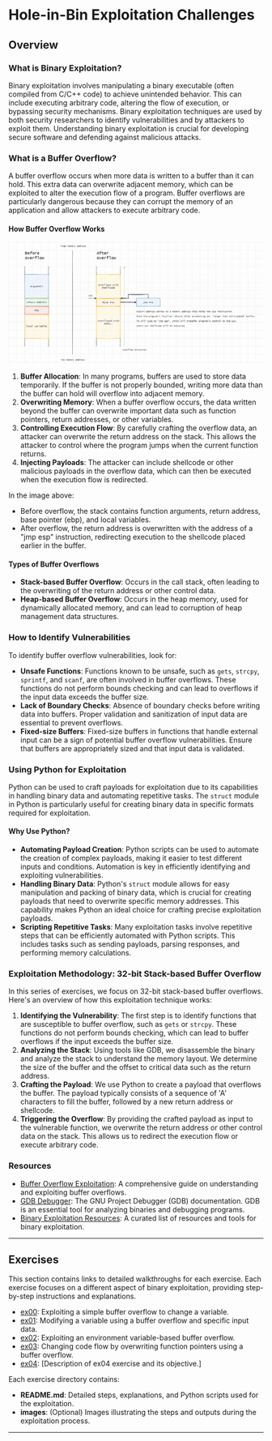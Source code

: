 # Hole-in-Bin Exploitation Challenges

## Overview

### What is Binary Exploitation?

Binary exploitation involves manipulating a binary executable (often compiled from C/C++ code) to achieve unintended behavior. This can include executing arbitrary code, altering the flow of execution, or bypassing security mechanisms. Binary exploitation techniques are used by both security researchers to identify vulnerabilities and by attackers to exploit them. Understanding binary exploitation is crucial for developing secure software and defending against malicious attacks.

### What is a Buffer Overflow?

A buffer overflow occurs when more data is written to a buffer than it can hold. This extra data can overwrite adjacent memory, which can be exploited to alter the execution flow of a program. Buffer overflows are particularly dangerous because they can corrupt the memory of an application and allow attackers to execute arbitrary code.

#### How Buffer Overflow Works

![Buffer Overflow](./images/buffer_overflow.png)

1. **Buffer Allocation**: In many programs, buffers are used to store data temporarily. If the buffer is not properly bounded, writing more data than the buffer can hold will overflow into adjacent memory.
2. **Overwriting Memory**: When a buffer overflow occurs, the data written beyond the buffer can overwrite important data such as function pointers, return addresses, or other variables.
3. **Controlling Execution Flow**: By carefully crafting the overflow data, an attacker can overwrite the return address on the stack. This allows the attacker to control where the program jumps when the current function returns.
4. **Injecting Payloads**: The attacker can include shellcode or other malicious payloads in the overflow data, which can then be executed when the execution flow is redirected.

In the image above:
- Before overflow, the stack contains function arguments, return address, base pointer (ebp), and local variables.
- After overflow, the return address is overwritten with the address of a "jmp esp" instruction, redirecting execution to the shellcode placed earlier in the buffer.

#### Types of Buffer Overflows

- **Stack-based Buffer Overflow**: Occurs in the call stack, often leading to the overwriting of the return address or other control data.
- **Heap-based Buffer Overflow**: Occurs in the heap memory, used for dynamically allocated memory, and can lead to corruption of heap management data structures.

### How to Identify Vulnerabilities

To identify buffer overflow vulnerabilities, look for:

- **Unsafe Functions**: Functions known to be unsafe, such as `gets`, `strcpy`, `sprintf`, and `scanf`, are often involved in buffer overflows. These functions do not perform bounds checking and can lead to overflows if the input data exceeds the buffer size.
- **Lack of Boundary Checks**: Absence of boundary checks before writing data into buffers. Proper validation and sanitization of input data are essential to prevent overflows.
- **Fixed-size Buffers**: Fixed-size buffers in functions that handle external input can be a sign of potential buffer overflow vulnerabilities. Ensure that buffers are appropriately sized and that input data is validated.

### Using Python for Exploitation

Python can be used to craft payloads for exploitation due to its capabilities in handling binary data and automating repetitive tasks. The `struct` module in Python is particularly useful for creating binary data in specific formats required for exploitation.

#### Why Use Python?

- **Automating Payload Creation**: Python scripts can be used to automate the creation of complex payloads, making it easier to test different inputs and conditions. Automation is key in efficiently identifying and exploiting vulnerabilities.
- **Handling Binary Data**: Python's `struct` module allows for easy manipulation and packing of binary data, which is crucial for creating payloads that need to overwrite specific memory addresses. This capability makes Python an ideal choice for crafting precise exploitation payloads.
- **Scripting Repetitive Tasks**: Many exploitation tasks involve repetitive steps that can be efficiently automated with Python scripts. This includes tasks such as sending payloads, parsing responses, and performing memory calculations.

### Exploitation Methodology: 32-bit Stack-based Buffer Overflow

In this series of exercises, we focus on 32-bit stack-based buffer overflows. Here's an overview of how this exploitation technique works:

1. **Identifying the Vulnerability**: The first step is to identify functions that are susceptible to buffer overflow, such as `gets` or `strcpy`. These functions do not perform bounds checking, which can lead to buffer overflows if the input exceeds the buffer size.
2. **Analyzing the Stack**: Using tools like GDB, we disassemble the binary and analyze the stack to understand the memory layout. We determine the size of the buffer and the offset to critical data such as the return address.
3. **Crafting the Payload**: We use Python to create a payload that overflows the buffer. The payload typically consists of a sequence of 'A' characters to fill the buffer, followed by a new return address or shellcode.
4. **Triggering the Overflow**: By providing the crafted payload as input to the vulnerable function, we overwrite the return address or other control data on the stack. This allows us to redirect the execution flow or execute arbitrary code.

### Resources

- [Buffer Overflow Exploitation](https://www.exploit-db.com/docs/english/28476-linux-format---understanding-buffer-overflows.pdf): A comprehensive guide on understanding and exploiting buffer overflows.
- [GDB Debugger](https://www.gnu.org/software/gdb/documentation/): The GNU Project Debugger (GDB) documentation. GDB is an essential tool for analyzing binaries and debugging programs.
- [Binary Exploitation Resources](https://github.com/kevinweaver/awesome-binary-exploitation): A curated list of resources and tools for binary exploitation.

---

## Exercises

This section contains links to detailed walkthroughs for each exercise. Each exercise focuses on a different aspect of binary exploitation, providing step-by-step instructions and explanations.

- [ex00](./ex00/README.md): Exploiting a simple buffer overflow to change a variable.
- [ex01](./ex01/README.md): Modifying a variable using a buffer overflow and specific input data.
- [ex02](./ex02/README.md): Exploiting an environment variable-based buffer overflow.
- [ex03](./ex03/README.md): Changing code flow by overwriting function pointers using a buffer overflow.
- [ex04](./ex04/README.md): [Description of ex04 exercise and its objective.]

Each exercise directory contains:

- **README.md**: Detailed steps, explanations, and Python scripts used for the exploitation.
- **images**: (Optional) Images illustrating the steps and outputs during the exploitation process.

---
